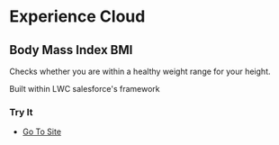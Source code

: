 # Experience Cloud 
## Body Mass Index BMI 

Checks whether you are within a healthy weight range for your height.


Built within LWC salesforce's framework 

### Try It

- [Go To Site](https://bilalaslamnet-dev-ed.develop.my.site.com/bmical/)




